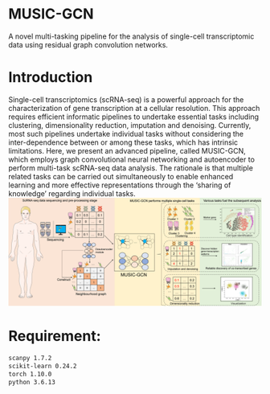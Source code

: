 # MUSIC-GCN

A novel multi-tasking pipeline for the analysis of single-cell transcriptomic data using residual graph convolution networks.
# Introduction

Single-cell transcriptomics (scRNA-seq) is a powerful approach for the characterization of gene transcription at a cellular resolution. This approach requires efficient informatic pipelines to undertake essential tasks including clustering, dimensionality reduction, imputation and denoising. Currently, most such pipelines undertake individual tasks without considering the inter-dependence between or among these tasks, which has intrinsic limitations. Here, we present an advanced pipeline, called MUSIC-GCN, which employs graph convolutional neural networking and autoencoder to perform multi-task scRNA-seq data analysis. The rationale is that multiple related tasks can be carried out simultaneously to enable enhanced learning and more effective representations through the ‘sharing of knowledge’ regarding individual tasks. ![image](https://github.com/LMC0705/MUSIC-GCN/blob/main/log_image.png)

# Requirement:
```console
scanpy 1.7.2
scikit-learn 0.24.2
torch 1.10.0
python 3.6.13
```
